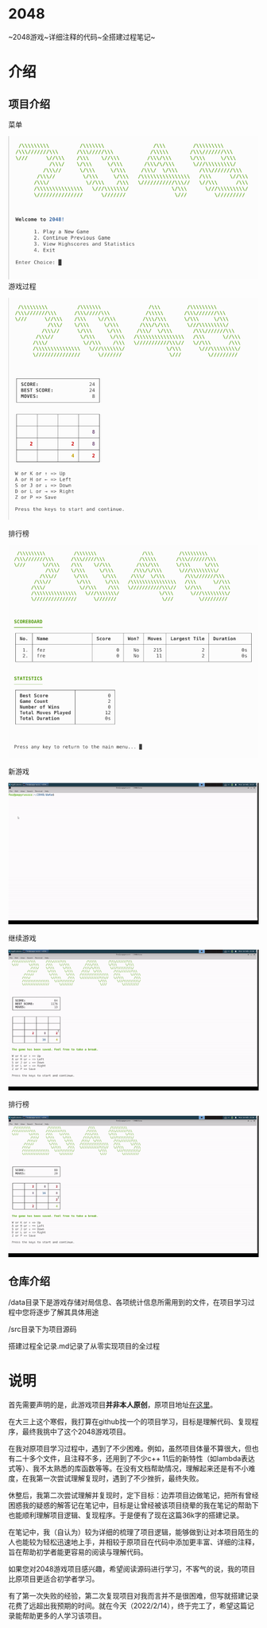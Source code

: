 # 2048
\~2048游戏\~详细注释的代码\~全搭建过程笔记\~

# 介绍

## 项目介绍

菜单

![游戏主界面](搭建过程全记录/游戏主界面.png)游戏过程

![游戏过程](搭建过程全记录/游戏过程.png)

排行榜

![排行榜](搭建过程全记录/排行榜.png)

新游戏

![演示-新游戏](搭建过程全记录/演示-新游戏.gif)

继续游戏

![演示-旧游戏](搭建过程全记录/演示-旧游戏.gif)

排行榜

![演示-排行榜](搭建过程全记录/演示-排行榜.gif)

## 仓库介绍

/data目录下是游戏存储对局信息、各项统计信息所需用到的文件，在项目学习过程中您将逐步了解其具体用途

/src目录下为项目源码

搭建过程全记录.md记录了从零实现项目的全过程

# 说明

首先需要声明的是，此游戏项目**并非本人原创**，原项目地址[在这里](https://github.com/plibither8/2048.cpp)。

在大三上这个寒假，我打算在github找一个的项目学习，目标是理解代码、复现程序，最终我挑中了这个2048游戏项目。

在我对原项目学习过程中，遇到了不少困难。例如，虽然项目体量不算很大，但也有二十多个文件，且注释不多，还用到了不少c++ 11后的新特性（如lambda表达式等）、我不太熟悉的库函数等等。在没有文档帮助情况，理解起来还是有不小难度，在我第一次尝试理解复现时，遇到了不少挫折，最终失败。

休整后，我第二次尝试理解并复现时，定下目标：边弄项目边做笔记，把所有曾经困惑我的疑惑的解答记在笔记中，目标是让曾经被该项目绕晕的我在笔记的帮助下也能顺利理解项目逻辑、复现程序。于是便有了现在这篇36k字的搭建记录。

在笔记中，我（自认为）较为详细的梳理了项目逻辑，能够做到让对本项目陌生的人也能较为轻松迅速地上手，并相较于原项目在代码中添加更丰富、详细的注释，旨在帮助初学者能更容易的阅读与理解代码。

如果您对2048游戏项目感兴趣，希望阅读源码进行学习，不客气的说，我的项目比原项目更适合初学者学习。

有了第一次失败的经验，第二次复现项目对我而言并不是很困难，但写就搭建记录花费了远超出我预期的时间。就在今天（2022/2/14），终于完工了，希望这篇记录能帮助更多的人学习该项目。
